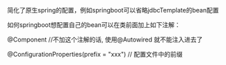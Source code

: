 简化了原生spring的配置，例如springboot可以省略jdbcTemplate的bean配置

<bean id="jdbcTemplate" class="org.springframework.jdbc.core.JdbcTemplate">
    <property name="dataSource" ref="dataSource"/>
</bean>

如何springboot想配置自己的bean可以在类前面加上如下注解：

@Component      //不加这个注解的话, 使用@Autowired 就不能注入进去了

@ConfigurationProperties(prefix = "xxx")  // 配置文件中的前缀

